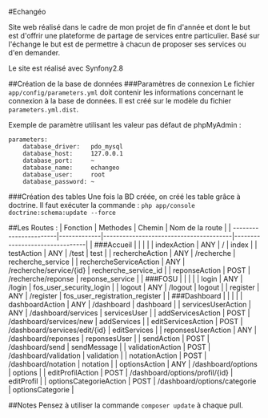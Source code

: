 #Echangéo

Site web réalisé dans le cadre de mon projet de fin d'année et dont le but est d'offrir une plateforme de partage de services entre particulier.
Basé sur l'échange le but est de permettre à chacun de proposer ses services ou d'en demander.

Le site est réalisé avec Synfony2.8

##Création de la base de données
###Paramètres de connexion
Le fichier `app/config/parameters.yml` doit contenir les informations concernant le connexion à la base de données.
Il est créé sur le modèle du fichier `parameters.yml.dist`.

Exemple de paramètre utilisant les valeur pas défaut de phpMyAdmin :

	parameters:
		database_driver:   pdo_mysql
	    database_host:     127.0.0.1
	    database_port:     ~
	    database_name:     echangeo
	    database_user:     root
	    database_password: ~    
	    
###Création des tables
Une fois la BD créée, on créé les table grâce à doctrine. Il faut exécuter la commande :
`php app/console doctrine:schema:update --force`

##Les Routes :
| Fonction               | Methodes    | Chemin                                 | Nom de la route                |
| -----------------------|-------------|----------------------------------------|--------------------------------|
| ###Accueil             |             |                                        |                                |
| indexAction            | ANY         | /                                      | index                          |
| testAction             | ANY         | /test                                  | test                           |
| rechercheAction        | ANY         | /recherche                             | recherche_service              |
| rechercheServiceAction | ANY         | /recherche/service/{id}                | recherche_service_id           |
| reponseAction          | POST        | /recherche/reponse                     | reponse_service                |
| ###FOSU                |             |                                        |                                |
| login                  | ANY         | /login                                 | fos_user_security_login                          |
| logout                 | ANY         | /logout                                | logout                         |
| register               | ANY         | /register                              | fos_user_registration_register                       |
| ###Dashboard           |             |                                        |                                |
| dashboardAction        | ANY         | /dashboard                             | dashboard                      |
| servicesUserAction     | ANY         | /dashboard/services                    | servicesUser                   |
| addServicesAction      | POST        | /dashboard/services/new                | addServices                    |
| editServicesAction     | POST        | /dashboard/services/edit/{id}          | editServices                   |
| reponsesUserAction     | ANY         | /dashboard/reponses                    | reponsesUser                   |
| sendAction             | POST        | /dashboard/send                        | sendMessage                    |
| validationAction       | POST        | /dashboard/validation                  | validation                     |
| notationAction         | POST        | /dashboard/notation                    | notation                       |
| optionsAction          | ANY         | /dashboard/options                     | options                        |
| editProfilAction       | POST        | /dashboard/options/profil/{id}         | editProfil                     |
| optionsCategorieAction | POST        | /dashboard/options/categorie           | optionsCategorie               |

##Notes
Pensez à utiliser la commande `composer update` à chaque pull.
